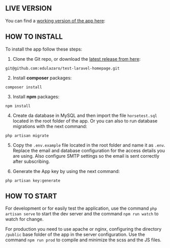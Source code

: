 ## LIVE VERSION

You can find a [working version of the app here](https://edulazaro.com/):

## HOW TO INSTALL

To install the app follow these steps:

1. Clone the Git repo, or download the [latest release from here](https://github.com/edulazaro/test-laravel-homepage):

  ```
  git@github.com:edulazaro/test-laravel-homepage.git
  ```

2. Install **composer** packages:

  ```
  composer install
  ```

3. Install **npm** packages:

  ```
  npm install
  ```

4. Create da database in MySQL and then import the file `horsetest.sql` located in the root folder of the app. Or you can also to run database migrations with the next command:

  ```
  php artisan migrate
  ```

5. Copy the `.env.example` file located in the root folder and name it as `.env`. Replace the email and database configuration for the access details you are using. Also configure SMTP settings so the email is sent correctly after subscribing. 


6. Generate the App key by using the next command:

  ```
  php artisan key:generate
  ```

## HOW TO START

For development or for easily test the application, use the command `php artisan serve` to start the dev server and the command `npm run watch` to watch for change.

For production you need to use apache or nginx, configuring the directory `/public` base folder of the app in the server configuration. Use the command `npm run prod` to compile and minimize the scss and the JS files.